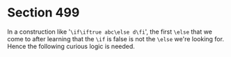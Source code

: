 # Section 499

In a construction like '`\if\iftrue abc\else d\fi`', the first `\else` that we come to after learning that the `\if` is false is not the `\else` we're looking for.
Hence the following curious logic is needed.
